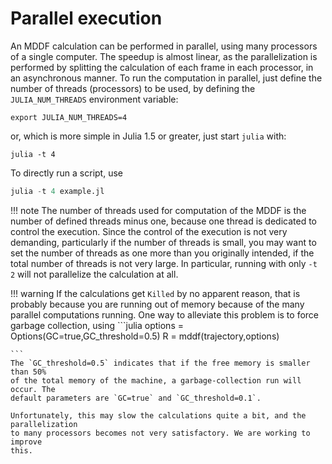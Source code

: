 
# Parallel execution 

An MDDF calculation can be performed in parallel, using many processors of a 
single computer. The speedup is almost linear, as the parallelization is performed
by splitting the calculation of each frame in each processor, in an
asynchronous manner. To run the computation in parallel, just define the
number of threads (processors) to be used, by defining the
`JULIA_NUM_THREADS` environment variable:
```
export JULIA_NUM_THREADS=4
```
or, which is more simple in Julia 1.5 or greater, just start `julia`
with:  
```
julia -t 4 
```

To directly run a script, use
```julia
julia -t 4 example.jl

```

!!! note
    The number of threads used for computation of the MDDF is the number
    of defined threads minus one, because one thread is dedicated to
    control the execution. Since the control of the execution is not 
    very demanding, particularly if the number of threads is small, 
    you may want to set the number of threads as one 
    more than you originally intended, if the total number of threads
    is not very large. In particular, running with only `-t 2` will 
    not parallelize the calculation at all.

!!! warning
    If the calculations get `Killed` by no apparent reason, that is probably
    because you are running out of memory because of the many parallel computations
    running. One way to alleviate this problem is to force garbage collection,
    using
    ```julia
    options = Options(GC=true,GC_threshold=0.5)
    R = mddf(trajectory,options)

    ```     
    The `GC_threshold=0.5` indicates that if the free memory is smaller than 50%
    of the total memory of the machine, a garbage-collection run will occur. The  
    default parameters are `GC=true` and `GC_threshold=0.1`.  

    Unfortunately, this may slow the calculations quite a bit, and the parallelization
    to many processors becomes not very satisfactory. We are working to improve
    this.


